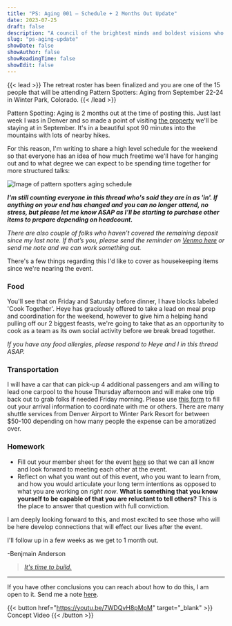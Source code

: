 ```yaml
---
title: "PS: Aging 001 — Schedule + 2 Months Out Update"
date: 2023-07-25
draft: false
description: "A council of the brightest minds and boldest visions who are doing work that will contribute to solving aging."
slug: "ps-aging-update"
showDate: false
showAuthor: false
showReadingTime: false
showEdit: false
---
```

{{< lead >}}
The retreat roster has been finalized and you are one of the 15 people that will be attending Pattern Spotters: Aging from September 22-24 in Winter Park, Colorado. 
{{< /lead >}}

Pattern Spotting: Aging is 2 months out at the time of posting this. Just last week I was in Denver and so made a point of visiting [the property](https://www.airbnb.com/rooms/32846947?guests=1&adults=1&s=67&unique_share_id=908758e5-946d-43ee-bed9-6d72f3cabeb1&source_impression_id=p3_1690297193_5PqSZrto%2Bcdotn9W) we'll be staying at in September. It's in a beautiful spot 90 minutes into the mountains with lots of nearby hikes.

For this reason, I'm writing to share a high level schedule for the weekend so that everyone has an idea of how much freetime we'll have for hanging out and to what degree we can expect to be spending time together for more structured talks:

![Image of pattern spotters aging schedule](/img/schedule.png)

_***I'm still counting everyone in this thread who's said they are in as 'in'. If anything on your end has changed and you can no longer attend, no stress, but please let me know ASAP as I'll be starting to purchase other items to prepare depending on headcount.***_

*There are also couple of folks who haven’t covered the remaining deposit since my last note. If that’s you, please send the reminder on [Venmo here](https://venmo.com/u/BenjaminAnderson) or send me note and we can work something out.*

There's a few things regarding this I'd like to cover as housekeeping items since we're nearing the event. 

### Food
You'll see that on Friday and Saturday before dinner, I have blocks labeled 'Cook Together'. Heye has graciously offered to take a lead on meal prep and coordination for the weekend, however to give him a helping hand pulling off our 2 biggest feasts, we're going to take that as an opportunity to cook as a team as its own social activity before we break bread together. 

*If you have any food allergies, please respond to Heye and I in this thread ASAP.*

### Transportation
I will have a car that can pick-up 4 additional passengers and am willing to lead one carpool to the house Thursday afternoon and will make one trip back out to grab folks if needed Friday morning. Please use [this form](https://docs.google.com/spreadsheets/d/15p0svrLiixVvnrrS3YebD6nmagRNjoWvbGjK8xW_T5c/edit?usp=sharing) to fill out your arrival information to coordinate with me or others. There are many shuttle services from Denver Airport to Winter Park Resort for between $50-100 depending on how many people the expense can be amoratized over. 

### Homework
- Fill out your member sheet for the event [here](https://docs.google.com/document/d/1m0eJdgQpISvReAU6Q9P6S4vJDF1GqHdafwHJK9NnuzA/edit?usp=sharing) so that we can all know and look forward to meeting each other at the event.  
- Reflect on what you want out of this event, who you want to learn from, and how you would articulate your long term intentions as opposed to what you are working on *right now*. **What is something that you know yourself to be capable of that you are reluctant to tell others?** This is the place to answer that question with full conviction. 

I am deeply looking forward to this, and most excited to see those who will be here develop connections that will effect our lives after the event. 

I'll follow up in a few weeks as we get to 1 month out. 

-Benjmain Anderson

> [*It's time to build.*](https://twitter.com/alexandretrapp)

--- 

If you have other conclusions you can reach about how to do this, I am open to it. Send me a note [here](mailto:me@benjmaminbanderson.com). 

{{< button href="https://youtu.be/7WDQvH8pMpM" target="_blank" >}}
Concept Video
{{< /button >}}